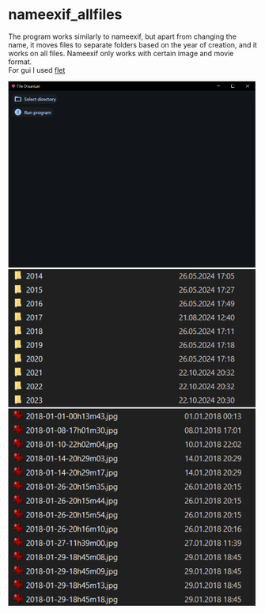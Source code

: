 # nameexif_allfiles
The program works similarly to nameexif, but apart from changing the name, it moves files to separate folders based on the year of creation, and it works on all files. Nameexif only works with certain image and movie format.<br>
For gui I used [flet](https://github.com/flet-dev/flet)<br>

<img src="https://github.com/turboquack/nameexif_allfiles/blob/main/pictures/window.png" width="500"><br>
<img src="https://github.com/turboquack/nameexif_allfiles/blob/main/pictures/folders.PNG" width="500"><br>
<img src="https://github.com/turboquack/nameexif_allfiles/blob/main/pictures/files.PNG" width="500"><br>
